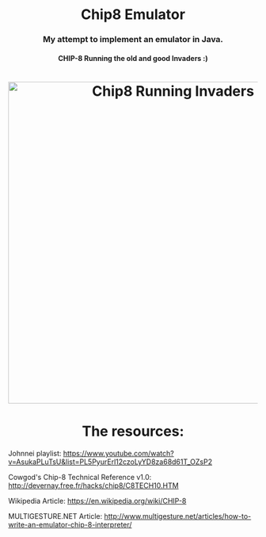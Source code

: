<h1 align = "center">Chip8 Emulator</h1>
<h3 align = "center">My attempt to implement an emulator in Java.</h3>
<h4 align = "center">CHIP-8 Running the old and good Invaders :)</h4> 

<h1 align="center"><img title="Chip8 Running Invaders" src="https://i.imgur.com/gHGcTHH.png" width="650px"></h1>
<h1 align="center">The resources:</h1>

Johnnei playlist:
https://www.youtube.com/watch?v=AsukaPLuTsU&list=PL5PyurErl12czoLyYD8za68d61T_OZsP2

Cowgod's Chip-8 Technical Reference v1.0: 
http://devernay.free.fr/hacks/chip8/C8TECH10.HTM

Wikipedia Article:
https://en.wikipedia.org/wiki/CHIP-8

MULTIGESTURE.NET Article:
http://www.multigesture.net/articles/how-to-write-an-emulator-chip-8-interpreter/
